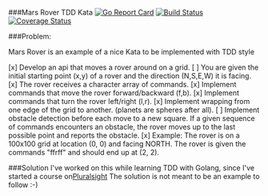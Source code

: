 ###Mars Rover TDD Kata  [![Go Report Card](https://goreportcard.com/badge/github.com/thoeni/go-mars-rover)](https://goreportcard.com/report/github.com/thoeni/go-mars-rover)  [![Build Status](https://travis-ci.org/thoeni/go-mars-rover.svg?branch=master)](https://travis-ci.org/thoeni/go-mars-rover)   [![Coverage Status](http://coveralls.io/repos/github/thoeni/go-mars-rover/badge.svg?branch=master)](https://coveralls.io/github/thoeni/go-mars-rover?branch=master)

###Problem:

Mars Rover is an example of a nice Kata to be implemented with TDD style

[x] Develop an api that moves a rover around on a grid.
[ ] You are given the initial starting point (x,y) of a rover and the direction (N,S,E,W) it is facing.
[x] The rover receives a character array of commands.
[x] Implement commands that move the rover forward/backward (f,b).
[x] Implement commands that turn the rover left/right (l,r).
[x] Implement wrapping from one edge of the grid to another. (planets are spheres after all).
[ ] Implement obstacle detection before each move to a new square. If a given sequence of commands encounters an obstacle, the rover moves up to the last possible point and reports the obstacle.
[x] Example: The rover is on a 100x100 grid at location (0, 0) and facing NORTH. The rover is given the commands "ffrff" and should end up at (2, 2).

###Solution
I've worked on this while learning TDD with Golang, since I've started a course on[Pluralsight](https://app.pluralsight.com/library/courses/go-testing-applications/table-of-contents)
The solution is not meant to be an example to follow :-)
